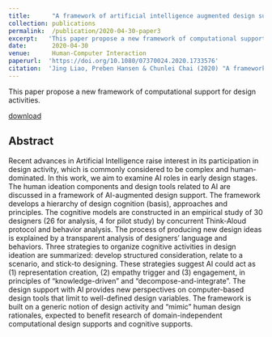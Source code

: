 ```yaml
---
title:      "A framework of artificial intelligence augmented design support."
collection: publications
permalink:  /publication/2020-04-30-paper3
excerpt:   'This paper propose a new framework of computational support for design activities.'
date:       2020-04-30
venue:      Human-Computer Interaction
paperurl:  'https://doi.org/10.1080/07370024.2020.1733576'
citation:  'Jing Liao, Preben Hansen & Chunlei Chai (2020) "A framework of artificial intelligence augmented design support", <i>Human–Computer Interaction</i>, DOI: 10.1080/07370024.2020.1733576.'
---
```


This paper propose a new framework of computational support for design activities.

[download](https://www.tandfonline.com/doi/pdf/10.1080/07370024.2020.1733576)

## Abstract
Recent advances in Artificial Intelligence raise interest in its participation in design activity, 
which is commonly considered to be complex and human-dominated. 
In this work, we aim to examine AI roles in early design stages. 
The human ideation components and design tools related to AI are discussed in a framework of AI-augmented design support. 
The framework develops a hierarchy of design cognition (basis), approaches and principles. 
The cognitive models are constructed in an empirical study of 30 designers (26 for analysis, 4 for pilot study) 
by concurrent Think-Aloud protocol and behavior analysis. The process of producing new design ideas is explained 
by a transparent analysis of designers’ language and behaviors. Three strategies to organize cognitive activities 
in design ideation are summarized: develop structured consideration, relate to a scenario, and stick-to designing. 
These strategies suggest AI could act as (1) representation creation, (2) empathy trigger and (3) engagement, 
in principles of “knowledge-driven” and “decompose-and-integrate”. 
The design support with AI provides new perspectives on computer-based design tools that limit to well-defined design variables. 
The framework is built on a generic notion of design activity and “mimic” human design rationales, 
expected to benefit research of domain-independent computational design supports and cognitive supports.
